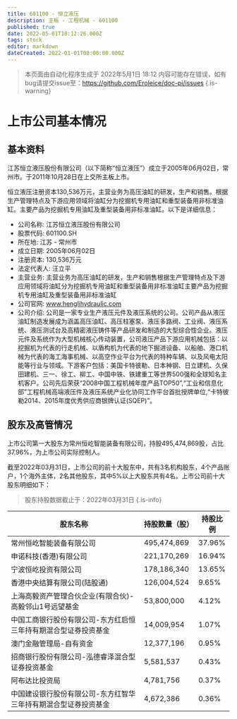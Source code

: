 ```yaml
---
title: 601100 - 恒立液压
description: 主板 - 工程机械 - 601100
published: true
date: 2022-05-01T18:12:26.000Z
tags: stock
editor: markdown
dateCreated: 2022-01-01T00:00:00.000Z
---
```


> 本页面由自动化程序生成于 2022年5月1日 18:12
> 内容可能存在错误，如有bug请提交issue至：https://github.com/Eroleice/doc-pi/issues
{.is-warning}

# 上市公司基本情况

## 基本资料

江苏恒立液压股份有限公司（以下简称“恒立液压”）成立于2005年06月02日，常州市。于2011年10月28日在上交所主板上市。

恒立液压注册资本130,536万元，主营业务为高压油缸的研发，生产和销售。根据生产管理特点及下游应用领域将油缸分为挖掘机专用油缸和重型装备用非标准油缸。主要产品为挖掘机专用油缸及重型装备用非标准油缸。以下是详细信息：

- 公司名称: 江苏恒立液压股份有限公司
- 股票代码: 601100.SH
- 所在地: 江苏 - 常州市
- 成立日期: 2005年06月02日
- 注册资本: 130,536万元
- 法定代表人: 汪立平
- 主营业务: 主营业务为高压油缸的研发，生产和销售根据生产管理特点及下游应用领域将油缸分为挖掘机专用油缸和重型装备用非标准油缸主要产品为挖掘机专用油缸及重型装备用非标准油缸
- 公司官网: www.henglihydraulic.com
- 公司介绍: 公司是一家专业生产液压元件及液压系统的公司。公司产品从液压油缸制造发展成为涵盖高压油缸、高压柱塞泵、液压多路阀、工业阀、液压系统、液压测试台及高精密液压铸件等产品研发和制造的大型综合性企业。液压元件及系统作为大型机械核心传动装置，公司液压产品下游应用机械包括：以挖掘机为代表的行走机械、以盾构机为代表的地下掘进设备、以船舶、港口机械为代表的海工海事机械、以高空作业平台为代表的特种车辆、以及风电太阳能等行业与领域。下游客户包括：美国卡特彼勒、日本神钢、日立建机、久保田建机、三一、徐工、柳工、中国中铁、铁建重工等世界500强和全球知名主机客户。公司先后荣获“2008中国工程机械年度产品TOP50”,“工业和信息化部”工程机械高端液压件及液压系统产业化协同工作平台首批授牌单位,“卡特彼勒2014、2015年度优秀供应商银牌认证(SQEP)”。


## 股东及高管情况

上市公司第一大股东为常州恒屹智能装备有限公司，持股495,474,869股，占比37.96%，为上市公司实际控制人。

截至2022年03月31日，上市公司的前十大股东中，共有3名机构股东，4个产品账户，1个海外主体，2名其他股东，其中5%以上大股东共有4名。上市公司前十大股东明细如下：

> 股东持股数据截止于：2022年03月31日
{.is-info}

| 股东名称 | 持股数量（股） | 持股比例 |
| --- | --- | --- |
| 常州恒屹智能装备有限公司 | 495,474,869 | 37.96% |
| 申诺科技(香港)有限公司 | 221,170,269 | 16.94% |
| 宁波恒屹投资有限公司 | 178,186,340 | 13.65% |
| 香港中央结算有限公司(陆股通) | 126,004,524 | 9.65% |
| 上海高毅资产管理合伙企业(有限合伙)-高毅邻山1号远望基金 | 53,800,000 | 4.12% |
| 中国工商银行股份有限公司-东方红启恒三年持有期混合型证券投资基金 | 14,009,954 | 1.07% |
| 澳门金融管理局-自有资金 | 12,377,196 | 0.95% |
| 招商银行股份有限公司-泓德睿泽混合型证券投资基金 | 5,581,537 | 0.43% |
| 阿布达比投资局 | 4,781,756 | 0.37% |
| 中国建设银行股份有限公司-东方红智华三年持有期混合型证券投资基金 | 4,672,386 | 0.36% |




